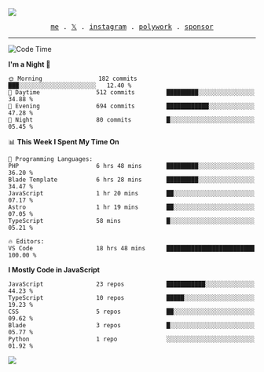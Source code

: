 <img style="bottom: 800px;" src="https://imgur.com/rilHVxA.png"/>
<p align="center">
  <samp>
    <a href="https://fayln.com">me</a> .
    <!-- <a href="https://fayln.com/projects">projects</a> . -->
    <a href="https://go.fayln.com/twitter">𝕏</a> .
    <a href="https://go.fayln.com/instagram">instagram</a> .
    <a href="https://go.fayln.com/polywork">polywork</a> .
    <a href="https://github.com/sponsors/faridhnzz">sponsor</a>
  </samp>
</p>

---
<!--START_SECTION:waka-->
![Code Time](http://img.shields.io/badge/Code%20Time-2%2C116%20hrs%2028%20mins-blue)

**I'm a Night 🦉** 

```text
🌞 Morning                182 commits         ███░░░░░░░░░░░░░░░░░░░░░░   12.40 % 
🌆 Daytime                512 commits         █████████░░░░░░░░░░░░░░░░   34.88 % 
🌃 Evening                694 commits         ████████████░░░░░░░░░░░░░   47.28 % 
🌙 Night                  80 commits          █░░░░░░░░░░░░░░░░░░░░░░░░   05.45 % 
```


📊 **This Week I Spent My Time On** 

```text
💬 Programming Languages: 
PHP                      6 hrs 48 mins       █████████░░░░░░░░░░░░░░░░   36.20 % 
Blade Template           6 hrs 28 mins       █████████░░░░░░░░░░░░░░░░   34.47 % 
JavaScript               1 hr 20 mins        ██░░░░░░░░░░░░░░░░░░░░░░░   07.17 % 
Astro                    1 hr 19 mins        ██░░░░░░░░░░░░░░░░░░░░░░░   07.05 % 
TypeScript               58 mins             █░░░░░░░░░░░░░░░░░░░░░░░░   05.21 % 

🔥 Editors: 
VS Code                  18 hrs 48 mins      █████████████████████████   100.00 % 
```

**I Mostly Code in JavaScript** 

```text
JavaScript               23 repos            ███████████░░░░░░░░░░░░░░   44.23 % 
TypeScript               10 repos            █████░░░░░░░░░░░░░░░░░░░░   19.23 % 
CSS                      5 repos             ██░░░░░░░░░░░░░░░░░░░░░░░   09.62 % 
Blade                    3 repos             █░░░░░░░░░░░░░░░░░░░░░░░░   05.77 % 
Python                   1 repo              ░░░░░░░░░░░░░░░░░░░░░░░░░   01.92 % 
```




<!--END_SECTION:waka-->

![](https://hit.yhype.me/github/profile?user_id=29797712)
